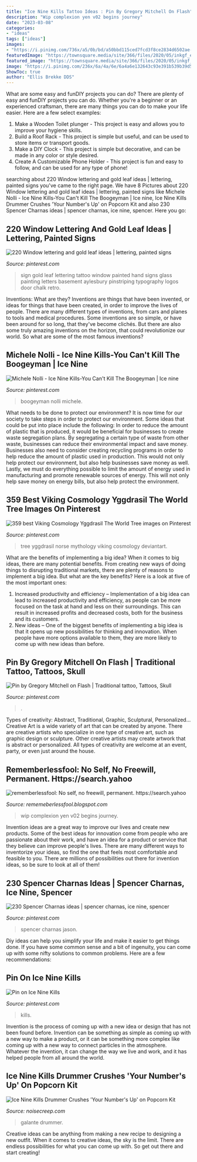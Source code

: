 ```yaml
---
title: "Ice Nine Kills Tattoo Ideas : Pin By Gregory Mitchell On Flash"
description: "Wip complexion yen v02 begins journey"
date: "2023-03-08"
categories:
- "ideas"
tags: ["ideas"]
images:
- "https://i.pinimg.com/736x/a5/0b/bd/a50bbd115ced7fcd3f8ce2834d6502ae--asatru-norse-mythology.jpg"
featuredImage: "https://townsquare.media/site/366/files/2020/05/inkgf_edited-4.jpg?w=1200&amp;h=0&amp;zc=1&amp;s=0&amp;a=t&amp;q=89"
featured_image: "https://townsquare.media/site/366/files/2020/05/inkgf_edited-4.jpg?w=1200&amp;h=0&amp;zc=1&amp;s=0&amp;a=t&amp;q=89"
image: "https://i.pinimg.com/236x/6a/4a/6e/6a4a6e132643c93e391b539b39d522b3.jpg"
ShowToc: true
author: "Ellis Brekke DDS"
---
```



What are some easy and funDIY projects you can do?
There are plenty of easy and funDIY projects you can do. Whether you're a beginner or an experienced craftsman, there are many things you can do to make your life easier. Here are a few select examples: 
1. Make a Wooden Toilet plunger - This project is easy and allows you to improve your hygiene skills. 
2. Build a Roof Rack - This project is simple but useful, and can be used to store items or transport goods. 
3. Make a DIY Clock - This project is simple but decorative, and can be made in any color or style desired. 
4. Create A Customizable Phone Holder - This project is fun and easy to follow, and can be used for any type of phone!

	

		
searching about 220 Window lettering and gold leaf ideas | lettering, painted signs you've came to the right page. We have 8 Pictures about 220 Window lettering and gold leaf ideas | lettering, painted signs like Michele Nolli - Ice Nine Kills-You Can&#039;t Kill The Boogeyman | Ice nine, Ice Nine Kills Drummer Crushes &#039;Your Number&#039;s Up&#039; on Popcorn Kit and also 230 Spencer Charnas ideas | spencer charnas, ice nine, spencer. Here you go:
		
    
## 220 Window Lettering And Gold Leaf Ideas | Lettering, Painted Signs

<img loading=lazy src="https://i.pinimg.com/236x/6a/4a/6e/6a4a6e132643c93e391b539b39d522b3.jpg" onerror="this.onerror=null;this.src='https://tse4.mm.bing.net/th?id=OIP.eYap9aalLZudWoUaRjZmYQAAAA&amp;pid=15.1';" alt="220 Window lettering and gold leaf ideas | lettering, painted signs">

_Source: pinterest.com_

>sign gold leaf lettering tattoo window painted hand signs glass painting letters basement aylesbury pinstriping typography logos door chalk retro. 

	

Inventions: What are they?
Inventions are things that have been invented, or ideas for things that have been created, in order to improve the lives of people. There are many different types of inventions, from cars and planes to tools and medical procedures. Some inventions are so simple, or have been around for so long, that they've become clichés. But there are also some truly amazing inventions on the horizon, that could revolutionize our world. So what are some of the most famous inventions?

    
## Michele Nolli - Ice Nine Kills-You Can&#039;t Kill The Boogeyman | Ice Nine

<img loading=lazy src="https://i.pinimg.com/736x/e2/94/e1/e294e13fd423743dcdddffe2a70cc58a.jpg" onerror="this.onerror=null;this.src='https://tse1.mm.bing.net/th?id=OIP.Hh0YQr3T8WkbQLSgkq_cGwHaK3&amp;pid=15.1';" alt="Michele Nolli - Ice Nine Kills-You Can&#039;t Kill The Boogeyman | Ice nine">

_Source: pinterest.com_

>boogeyman nolli michele. 

	

What needs to be done to protect our environment?
It is now time for our society to take steps in order to protect our environment. Some ideas that could be put into place include the following:
In order to reduce the amount of plastic that is produced, it would be beneficial for businesses to create waste segregation plans. By segregating a certain type of waste from other waste, businesses can reduce their environmental impact and save money. Businesses also need to consider creating recycling programs in order to help reduce the amount of plastic used in production. This would not only help protect our environment, but also help businesses save money as well. Lastly, we must do everything possible to limit the amount of energy used in manufacturing and promote renewable sources of energy. This will not only help save money on energy bills, but also help protect the environment.

    
## 359 Best Viking Cosmology Yggdrasil The World Tree Images On Pinterest

<img loading=lazy src="https://i.pinimg.com/736x/a5/0b/bd/a50bbd115ced7fcd3f8ce2834d6502ae--asatru-norse-mythology.jpg" onerror="this.onerror=null;this.src='https://tse4.mm.bing.net/th?id=OIP.IBVjllSwckX7h43MZe1gegHaKG&amp;pid=15.1';" alt="359 best Viking Cosmology Yggdrasil The World Tree images on Pinterest">

_Source: pinterest.com_

>tree yggdrasil norse mythology viking cosmology deviantart. 

	

What are the benefits of implementing a big idea?
When it comes to big ideas, there are many potential benefits. From creating new ways of doing things to disrupting traditional markets, there are plenty of reasons to implement a big idea. But what are the key benefits? Here is a look at five of the most important ones:
1. Increased productivity and efficiency – Implementation of a big idea can lead to increased productivity and efficiency, as people can be more focused on the task at hand and less on their surroundings. This can result in increased profits and decreased costs, both for the business and its customers.
2. New ideas – One of the biggest benefits of implementing a big idea is that it opens up new possibilities for thinking and innovation. When people have more options available to them, they are more likely to come up with new ideas than before.

    
## Pin By Gregory Mitchell On Flash | Traditional Tattoo, Tattoos, Skull

<img loading=lazy src="https://i.pinimg.com/originals/54/7c/d2/547cd24889b11a5907cd55778f5ea5fe.jpg" onerror="this.onerror=null;this.src='https://tse3.mm.bing.net/th?id=OIP.zsZvHqAKQ47HMn1Pv_PEJwHaGp&amp;pid=15.1';" alt="Pin by Gregory Mitchell on Flash | Traditional tattoo, Tattoos, Skull">

_Source: pinterest.com_

>. 

	

Types of creativity: Abstract, Traditional, Graphic, Sculptural, Personalized...
Creative Art is a wide variety of art that can be created by anyone. There are creative artists who specialize in one type of creative art, such as graphic design or sculpture. Other creative artists may create artwork that is abstract or personalized. All types of creativity are welcome at an event, party, or even just around the house.

    
## Rememberlessfool: No Self, No Freewill, Permanent. Https://search.yahoo

<img loading=lazy src="https://staticdelivery.nexusmods.com/images/728/thumbnails/1600419-1440586347.jpg" onerror="this.onerror=null;this.src='https://tse4.mm.bing.net/th?id=OIP.gfIHhG2LrRIX_sG-nUH3IwAAAA&amp;pid=15.1';" alt="rememberlessfool: No self, no freewill, permanent. https://search.yahoo">

_Source: rememeberlessfool.blogspot.com_

>wip complexion yen v02 begins journey. 

	

Invention ideas are a great way to improve our lives and create new products. Some of the best ideas for innovation come from people who are passionate about their work, and have an idea for a product or service that they believe can improve people's lives. There are many different ways to inventorize your ideas, so find the one that feels most comfortable and feasible to you. There are millions of possibilities out there for invention ideas, so be sure to look at all of them!

    
## 230 Spencer Charnas Ideas | Spencer Charnas, Ice Nine, Spencer

<img loading=lazy src="https://i.pinimg.com/236x/d2/4b/20/d24b20f5581e6c972634c9e46c1d2518.jpg" onerror="this.onerror=null;this.src='https://tse1.mm.bing.net/th?id=OIP.pUAOEgLklb-SuJ-cQJG2TQAAAA&amp;pid=15.1';" alt="230 Spencer Charnas ideas | spencer charnas, ice nine, spencer">

_Source: pinterest.com_

>spencer charnas jason. 

	

Diy ideas can help you simplify your life and make it easier to get things done. If you have some common sense and a bit of ingenuity, you can come up with some nifty solutions to common problems. Here are a few recommendations: 

    
## Pin On Ice Nine Kills

<img loading=lazy src="https://i.pinimg.com/736x/52/a3/04/52a304ad69d523b5589e708dc9a21679.jpg" onerror="this.onerror=null;this.src='https://tse2.mm.bing.net/th?id=OIP.34TmzcbAJ1vb5iZRR1ZhAgHaHa&amp;pid=15.1';" alt="Pin on Ice Nine Kills">

_Source: pinterest.com_

>kills. 

	

Invention is the process of coming up with a new idea or design that has not been found before. Invention can be something as simple as coming up with a new way to make a product, or it can be something more complex like coming up with a new way to connect particles in the atmosphere. Whatever the invention, it can change the way we live and work, and it has helped people from all around the world.

    
## Ice Nine Kills Drummer Crushes &#039;Your Number&#039;s Up&#039; On Popcorn Kit

<img loading=lazy src="https://townsquare.media/site/366/files/2020/05/inkgf_edited-4.jpg?w=1200&amp;h=0&amp;zc=1&amp;s=0&amp;a=t&amp;q=89" onerror="this.onerror=null;this.src='https://tse2.mm.bing.net/th?id=OIP.kzKIAAKqLrTllcQxyJPxjwHaE8&amp;pid=15.1';" alt="Ice Nine Kills Drummer Crushes &#039;Your Number&#039;s Up&#039; on Popcorn Kit">

_Source: noisecreep.com_

>galante drummer. 

	

Creative ideas can be anything from making a new recipe to designing a new outfit. When it comes to creative ideas, the sky is the limit. There are endless possibilities for what you can come up with. So get out there and start creating!

